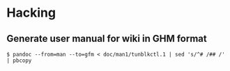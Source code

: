# Hacking

## Generate user manual for wiki in GHM format

`$ pandoc --from=man --to=gfm < doc/man1/tunblkctl.1 | sed 's/^# /## /' | pbcopy`
